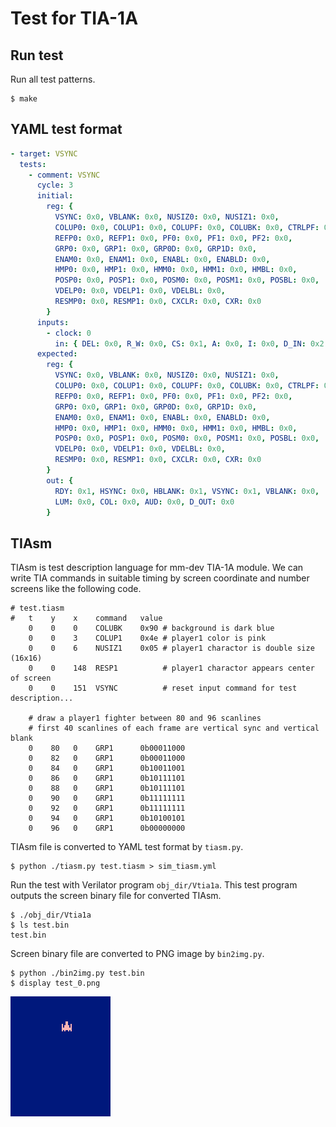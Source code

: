 # Test for TIA-1A


## Run test

Run all test patterns.

```shell-session
$ make
```


## YAML test format

```yaml
- target: VSYNC
  tests:
    - comment: VSYNC
      cycle: 3
      initial:
        reg: {
          VSYNC: 0x0, VBLANK: 0x0, NUSIZ0: 0x0, NUSIZ1: 0x0,
          COLUP0: 0x0, COLUP1: 0x0, COLUPF: 0x0, COLUBK: 0x0, CTRLPF: 0x0,
          REFP0: 0x0, REFP1: 0x0, PF0: 0x0, PF1: 0x0, PF2: 0x0,
          GRP0: 0x0, GRP1: 0x0, GRP0D: 0x0, GRP1D: 0x0,
          ENAM0: 0x0, ENAM1: 0x0, ENABL: 0x0, ENABLD: 0x0,
          HMP0: 0x0, HMP1: 0x0, HMM0: 0x0, HMM1: 0x0, HMBL: 0x0,
          POSP0: 0x0, POSP1: 0x0, POSM0: 0x0, POSM1: 0x0, POSBL: 0x0,
          VDELP0: 0x0, VDELP1: 0x0, VDELBL: 0x0,
          RESMP0: 0x0, RESMP1: 0x0, CXCLR: 0x0, CXR: 0x0
        }
      inputs:
        - clock: 0
          in: { DEL: 0x0, R_W: 0x0, CS: 0x1, A: 0x0, I: 0x0, D_IN: 0x2 }
      expected:
        reg: {
          VSYNC: 0x0, VBLANK: 0x0, NUSIZ0: 0x0, NUSIZ1: 0x0,
          COLUP0: 0x0, COLUP1: 0x0, COLUPF: 0x0, COLUBK: 0x0, CTRLPF: 0x0,
          REFP0: 0x0, REFP1: 0x0, PF0: 0x0, PF1: 0x0, PF2: 0x0,
          GRP0: 0x0, GRP1: 0x0, GRP0D: 0x0, GRP1D: 0x0,
          ENAM0: 0x0, ENAM1: 0x0, ENABL: 0x0, ENABLD: 0x0,
          HMP0: 0x0, HMP1: 0x0, HMM0: 0x0, HMM1: 0x0, HMBL: 0x0,
          POSP0: 0x0, POSP1: 0x0, POSM0: 0x0, POSM1: 0x0, POSBL: 0x0,
          VDELP0: 0x0, VDELP1: 0x0, VDELBL: 0x0,
          RESMP0: 0x0, RESMP1: 0x0, CXCLR: 0x0, CXR: 0x0
        }
        out: {
          RDY: 0x1, HSYNC: 0x0, HBLANK: 0x1, VSYNC: 0x1, VBLANK: 0x0,
          LUM: 0x0, COL: 0x0, AUD: 0x0, D_OUT: 0x0
        }
```


## TIAsm

TIAsm is test description language for mm-dev TIA-1A module.
We can write TIA commands in suitable timing by screen coordinate and number screens like the following code.

```
# test.tiasm
#   t    y    x    command   value
    0    0    0    COLUBK    0x90 # background is dark blue
    0    0    3    COLUP1    0x4e # player1 color is pink
    0    0    6    NUSIZ1    0x05 # player1 charactor is double size (16x16)
    0    0    148  RESP1          # player1 charactor appears center of screen
    0    0    151  VSYNC          # reset input command for test description...

    # draw a player1 fighter between 80 and 96 scanlines
    # first 40 scanlines of each frame are vertical sync and vertical blank
    0    80   0    GRP1      0b00011000
    0    82   0    GRP1      0b00011000
    0    84   0    GRP1      0b10011001
    0    86   0    GRP1      0b10111101
    0    88   0    GRP1      0b10111101
    0    90   0    GRP1      0b11111111
    0    92   0    GRP1      0b11111111
    0    94   0    GRP1      0b10100101
    0    96   0    GRP1      0b00000000
```

TIAsm file is converted to YAML test format by `tiasm.py`.

```shell-session
$ python ./tiasm.py test.tiasm > sim_tiasm.yml
```

Run the test with Verilator program `obj_dir/Vtia1a`.
This test program outputs the screen binary file for converted TIAsm.

```shell-session
$ ./obj_dir/Vtia1a
$ ls test.bin
test.bin
```

Screen binary file are converted to PNG image by `bin2img.py`.

```shell-session
$ python ./bin2img.py test.bin
$ display test_0.png
```

![test_0.png](https://raw.githubusercontent.com/tmits30/mm-dev/tia/test/cpp/tia1a/test_0.png)
